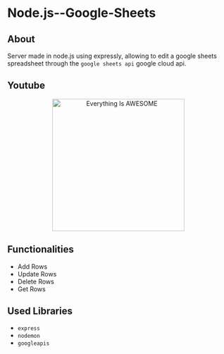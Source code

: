 # Node.js--Google-Sheets

## About


Server made in node.js using expressly, allowing to edit a google sheets spreadsheet through the `google sheets api` google cloud api.

## Youtube

<div align="center" >
  <a href="https://www.youtube.com/watch?v=ZjZGczINqe8">
    <img 
          src="https://img.youtube.com/vi/ZjZGczINqe8/0.jpg" 
          alt="Everything Is AWESOME" 
          style="width:300px;">
  </a>
</div>

## Functionalities

  + Add Rows
  + Update Rows
  + Delete Rows
  + Get Rows
  
## Used Libraries

 + `express`
 + `nodemon`
 + `googleapis`
